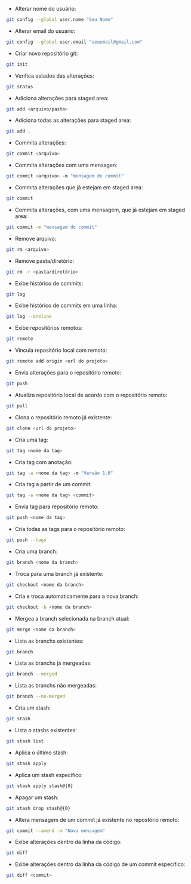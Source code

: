 - Alterar nome do usuário:

```sh
git config --global user.name "Seu Nome"
```

- Alterar email do usuário:

```sh
git config --global user.email "seuemail@gmail.com"
```

- Criar novo repositório git:

```sh
git init
```

- Verifica estados das alterações:

```sh
git status
```

- Adiciona alterações para staged area:

```sh
git add <arquivo/pasta>
```

- Adiciona todas as alterações para staged area:

```sh
git add .
```

- Commita alterações:

```sh
git commit <arquivo>
```

- Commita alterações com uma mensagen:

```sh
git commit <arquivo> -m "mensagem do commit"
```

- Commita alterações que já estejam em staged area:

```sh
git commit
```

- Commita alterações, com uma mensagem, que já estejam em staged area:

```sh
git commit -m "mensagem do commit"
```

- Remove arquivo: 

```sh
git rm <arquivo>
```

- Remove pasta/diretório:

```sh
git rm -r <pasta/diretório>
```

- Exibe histórico de commits:

```sh
git log
```

- Exibe histórico de commits em uma linha:

```sh
git log --oneline
```

- Exibe repositórios remotos:

```sh
git remote
```

- Vincula repositório local com remoto:

```sh
git remote add origin <url do projeto>
```

- Envia alterações para o repositório remoto:

```sh
git push
```

- Atualiza repositório local de acordo com o repositório remoto:

```sh
git pull
```

- Clona o repositório remoto já existente:

```sh
git clone <url do projeto>
```

- Cria uma tag:

```sh
git tag <nome da tag>
```

- Cria tag com anotação:

```sh
git tag -a <nome da tag> -m "Versão 1.0"
```

- Cria tag a partir de um commit:

```sh
git tag -a <nome da tag> <commit>
```

- Envia tag para repositório remoto:

```sh
git push <nome da tag>
```

- Cria todas as tags para o repositório remoto:

```sh
git push --tags
```

- Cria uma branch:

```sh
git branch <nome da branch>
```

- Troca para uma branch já existente:

```sh
git checkout <nome da branch>
```

- Cria e troca automaticamente para a nova branch:

```sh
git checkout -b <nome da branch>
```

- Mergea a branch selecionada na branch atual:

```sh
git merge <nome da branch>
```

- Lista as branchs existentes:

```sh
git branch
```

- Lista as branchs já mergeadas:

```sh
git branch --merged
```

- Lista as branchs não mergeadas:

```sh
git branch --no-merged
```

- Cria um stash:

```sh
git stash
```

- Lista o stashs existentes:

```sh
git stash list
```

- Aplica o último stash:

```sh
git stash apply
```

- Aplica um stash específico:

```sh
git stash apply stash@{0}
```

- Apagar um stash:

```sh
git stash drop stash@{0}
```

- Altera mensagem de um commit já existente no repostório remoto:

```sh
git commit --amend -m "Nova mensagem"
```

- Exibe alterações dentro da linha da código:

```sh
git diff
```

- Exibe alterações dentro da linha da código de um commit específico:

```sh
git diff <commit>
```
